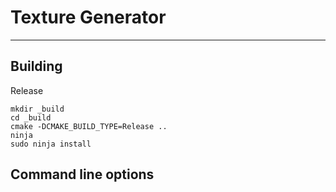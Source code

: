 # Texture Generator 
---

## Building

Release

    mkdir _build
    cd _build
    cmake -DCMAKE_BUILD_TYPE=Release ..
    ninja
    sudo ninja install

## Command line options


